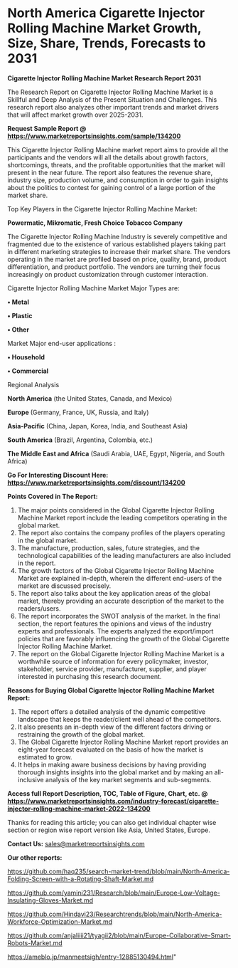 # North America Cigarette Injector Rolling Machine Market Growth, Size, Share, Trends, Forecasts to 2031

<strong>Cigarette Injector Rolling Machine Market Research Report 2031</strong>

The Research Report on Cigarette Injector Rolling Machine Market is a Skillful and Deep Analysis of the Present Situation and Challenges. This research report also analyzes other important trends and market drivers that will affect market growth over 2025-2031.

<strong>Request Sample Report @ <a href=https://www.marketreportsinsights.com/sample/134200>https://www.marketreportsinsights.com/sample/134200</a></strong>

This Cigarette Injector Rolling Machine market report aims to provide all the participants and the vendors will all the details about growth factors, shortcomings, threats, and the profitable opportunities that the market will present in the near future. The report also features the revenue share, industry size, production volume, and consumption in order to gain insights about the politics to contest for gaining control of a large portion of the market share.

Top Key Players in the Cigarette Injector Rolling Machine Market:

<strong>Powermatic, Mikromatic, Fresh Choice Tobacco Company</strong>

The Cigarette Injector Rolling Machine Industry is severely competitive and fragmented due to the existence of various established players taking part in different marketing strategies to increase their market share. The vendors operating in the market are profiled based on price, quality, brand, product differentiation, and product portfolio. The vendors are turning their focus increasingly on product customization through customer interaction.

Cigarette Injector Rolling Machine Market Major Types are:

<strong>• Metal

• Plastic

• Other</strong>

Market Major end-user applications :

<strong>• Household

• Commercial</strong>

Regional Analysis

</u><strong><b>North America</b></strong> (the United States, Canada, and Mexico)

<strong><b>Europe </b></strong>(Germany, France, UK, Russia, and Italy)

<strong><b>Asia-Pacific</b></strong> (China, Japan, Korea, India, and Southeast Asia)

<strong><b>South America</b></strong> (Brazil, Argentina, Colombia, etc.)

<strong><b>The Middle East and Africa</b></strong> (Saudi Arabia, UAE, Egypt, Nigeria, and South Africa)

<strong>Go For Interesting Discount Here: <a href=https://www.marketreportsinsights.com/discount/134200>https://www.marketreportsinsights.com/discount/134200</a></strong>

<strong>Points Covered in The Report:</strong>
<ol>
  <li>The major points considered in the Global Cigarette Injector Rolling Machine Market report include the leading competitors operating in the global market.</li>
  <li>The report also contains the company profiles of the players operating in the global market.</li>
  <li>The manufacture, production, sales, future strategies, and the technological capabilities of the leading manufacturers are also included in the report.</li>
  <li>The growth factors of the Global Cigarette Injector Rolling Machine Market are explained in-depth, wherein the different end-users of the market are discussed precisely.</li>
  <li>The report also talks about the key application areas of the global market, thereby providing an accurate description of the market to the readers/users.</li>
  <li>The report incorporates the SWOT analysis of the market. In the final section, the report features the opinions and views of the industry experts and professionals. The experts analyzed the export/import policies that are favorably influencing the growth of the Global Cigarette Injector Rolling Machine Market.</li>
  <li>The report on the Global Cigarette Injector Rolling Machine Market is a worthwhile source of information for every policymaker, investor, stakeholder, service provider, manufacturer, supplier, and player interested in purchasing this research document.</li>
</ol>
<strong>Reasons for Buying Global Cigarette Injector Rolling Machine Market Report:</strong>

<ol>
  <li>The report offers a detailed analysis of the dynamic competitive landscape that keeps the reader/client well ahead of the competitors.</li>
  <li>It also presents an in-depth view of the different factors driving or restraining the growth of the global market.</li>
  <li>The Global Cigarette Injector Rolling Machine Market report provides an eight-year forecast evaluated on the basis of how the market is estimated to grow.</li>
  <li>It helps in making aware business decisions by having providing thorough insights insights into the global market and by making an all-inclusive analysis of the key market segments and sub-segments.</li>
</ol>
<strong>Access full Report Description, TOC, Table of Figure, Chart, etc. @ <a href=https://www.marketreportsinsights.com/industry-forecast/cigarette-injector-rolling-machine-market-2022-134200>https://www.marketreportsinsights.com/industry-forecast/cigarette-injector-rolling-machine-market-2022-134200</a></strong>


Thanks for reading this article; you can also get individual chapter wise section or region wise report version like Asia, United States, Europe.

<strong>Contact Us:</strong>
sales@marketreportsinsights.com

<strong>Our other reports:</strong>

<a href=https://github.com/haq235/search-market-trend/blob/main/North-America-Folding-Screen-with-a-Rotating-Shaft-Market.md>https://github.com/haq235/search-market-trend/blob/main/North-America-Folding-Screen-with-a-Rotating-Shaft-Market.md</a>

<a href=https://github.com/yamini231/Research/blob/main/Europe-Low-Voltage-Insulating-Gloves-Market.md>https://github.com/yamini231/Research/blob/main/Europe-Low-Voltage-Insulating-Gloves-Market.md</a>

<a href=https://github.com/Hindavi23/Researchtrends/blob/main/North-America-Workforce-Optimization-Market.md>https://github.com/Hindavi23/Researchtrends/blob/main/North-America-Workforce-Optimization-Market.md</a>

<a href=https://github.com/anjaliiii21/tyagii2/blob/main/Europe-Collaborative-Smart-Robots-Market.md>https://github.com/anjaliiii21/tyagii2/blob/main/Europe-Collaborative-Smart-Robots-Market.md</a>

<a href=https://ameblo.jp/manmeetsigh/entry-12885130494.html>https://ameblo.jp/manmeetsigh/entry-12885130494.html</a>"
